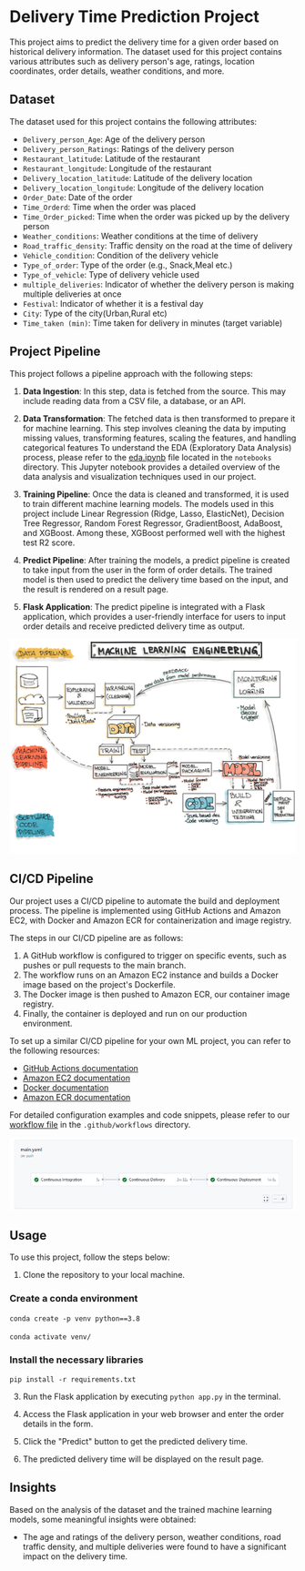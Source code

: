 # Delivery Time Prediction Project

This project aims to predict the delivery time for a given order based on historical delivery information. The dataset used for this project contains various attributes such as delivery person's age, ratings, location coordinates, order details, weather conditions, and more.

## Dataset

The dataset used for this project contains the following attributes:

- `Delivery_person_Age`: Age of the delivery person
- `Delivery_person_Ratings`: Ratings of the delivery person
- `Restaurant_latitude`: Latitude of the restaurant
- `Restaurant_longitude`: Longitude of the restaurant
- `Delivery_location_latitude`: Latitude of the delivery location
- `Delivery_location_longitude`: Longitude of the delivery location
- `Order_Date`: Date of the order
- `Time_Orderd`: Time when the order was placed
- `Time_Order_picked`: Time when the order was picked up by the delivery person
- `Weather_conditions`: Weather conditions at the time of delivery
- `Road_traffic_density`: Traffic density on the road at the time of delivery
- `Vehicle_condition`: Condition of the delivery vehicle
- `Type_of_order`: Type of the order (e.g., Snack,Meal etc.)
- `Type_of_vehicle`: Type of delivery vehicle used
- `multiple_deliveries`: Indicator of whether the delivery person is making multiple deliveries at once
- `Festival`: Indicator of whether it is a festival day
- `City`: Type of the city(Urban,Rural etc)
- `Time_taken (min)`: Time taken for delivery in minutes (target variable)

## Project Pipeline

This project follows a pipeline approach with the following steps:

1. **Data Ingestion**: In this step, data is fetched from the source. This may include reading data from a CSV file, a database, or an API.

2. **Data Transformation**: The fetched data is then transformed to prepare it for machine learning. This step involves cleaning the data by imputing missing values, transforming features, scaling the features, and handling categorical features To understand the EDA (Exploratory Data Analysis) process, please refer to the [eda.ipynb](notebooks/eda.ipynb) file located in the `notebooks` directory. This Jupyter notebook provides a detailed overview of the data analysis and visualization techniques used in our project.

3. **Training Pipeline**: Once the data is cleaned and transformed, it is used to train different machine learning models. The models used in this project include Linear Regression (Ridge, Lasso, ElasticNet), Decision Tree Regressor, Random Forest Regressor, GradientBoost, AdaBoost, and XGBoost. Among these, XGBoost performed well with the highest test R2 score.

4. **Predict Pipeline**: After training the models, a predict pipeline is created to take input from the user in the form of order details. The trained model is then used to predict the delivery time based on the input, and the result is rendered on a result page.

5. **Flask Application**: The predict pipeline is integrated with a Flask application, which provides a user-friendly interface for users to input order details and receive predicted delivery time as output.

![Machine Learning Workflow Diagram](ml-engineering.jpg)

## CI/CD Pipeline

Our project uses a CI/CD pipeline to automate the build and deployment process. The pipeline is implemented using GitHub Actions and Amazon EC2, with Docker and Amazon ECR for containerization and image registry.

The steps in our CI/CD pipeline are as follows:

1. A GitHub workflow is configured to trigger on specific events, such as pushes or pull requests to the main branch.
2. The workflow runs on an Amazon EC2 instance and builds a Docker image based on the project's Dockerfile.
3. The Docker image is then pushed to Amazon ECR, our container image registry.
4. Finally, the container is deployed and run on our production environment.

To set up a similar CI/CD pipeline for your own ML project, you can refer to the following resources:

- [GitHub Actions documentation](https://docs.github.com/en/actions)
- [Amazon EC2 documentation](https://aws.amazon.com/ec2/)
- [Docker documentation](https://docs.docker.com/)
- [Amazon ECR documentation](https://aws.amazon.com/ecr/)

For detailed configuration examples and code snippets, please refer to our [workflow file](.github/workflows/main.yml) in the `.github/workflows` directory.

![CI/CD Pipeline Diagram](ci_cd_pipeline_diagram.png)


## Usage

To use this project, follow the steps below:

1. Clone the repository to your local machine.

### Create a conda environment
```
conda create -p venv python==3.8

conda activate venv/
```
### Install the necessary libraries
```
pip install -r requirements.txt
```

3. Run the Flask application by executing `python app.py` in the terminal.

4. Access the Flask application in your web browser and enter the order details in the form.

5. Click the "Predict" button to get the predicted delivery time.

6. The predicted delivery time will be displayed on the result page.

## Insights

Based on the analysis of the dataset and the trained machine learning models, some meaningful insights were obtained:

- The age and ratings of the delivery person, weather conditions, road traffic density, and multiple deliveries were found to have a significant impact on the delivery time.
